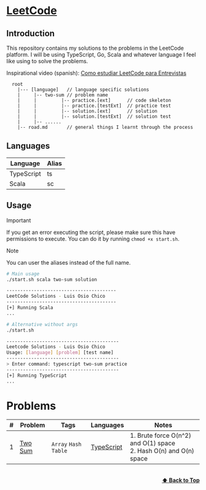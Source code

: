 # [LeetCode](https://leetcode.com/problemset/all/)

## Introduction

This repository contains my solutions to the problems in the LeetCode platform. I will be using TypeScript, Go, Scala and whatever language I feel like using to solve the problems.

Inspirational video (spanish): [Como estudiar LeetCode para Entrevistas](https://www.youtube.com/watch?v=se2FOhsBHEo)

```plain
  root
    |--- [language]   // language specific solutions
    |     |-- two-sum // problem name
    |     |         |-- practice.[ext]      // code skeleton
    |     |         |-- practice.[testExt]  // practice test
    |     |         |-- solution.[ext]      // solution
    |     |         |-- solution.[testExt]  // solution test
    |     |-- ......
    |-- road.md       // general things I learnt through the process

```

## Languages

| Language | Alias |
| -------- | ----- |
| TypeScript | ts |
| Scala | sc |

## Usage

> [!IMPORTANT]
> If you get an error executing the script, please make sure this have permissions to execute.
> You can do it by running `chmod +x start.sh`.

> [!NOTE]
> You can user the aliases instead of the full name.

```bash
# Main usage
./start.sh scala two-sum solution

----------------------------------------
LeetCode Solutions - Luis Osio Chico
----------------------------------------
[+] Running Scala
...
```

```bash
# Alternative without args
./start.sh

-----------------------------------------
Leetcode Solutions - Luis Osio Chico
Usage: [language] [problem] [test name]
-----------------------------------------
> Enter command: typescript two-sum practice
-----------------------------------------
[+] Running TypeScript
...
```

# Problems

| #   | Problem                                           | Tags                 | Languages                        | Notes                                                                     |
| --- | ------------------------------------------------- | -------------------- | -------------------------------- | ------------------------------------------------------------------------- |
| 1   | [Two Sum](https://leetcode.com/problems/two-sum/) | `Array` `Hash Table` | [TypeScript](typescript/two-sum) | 1. Brute force O(n^2) and O(1) space<br/>2. Hash O(n) and O(n) space<br/> |

<br/>
<div align="right">
    <b><a href="#algorithms">⬆️ Back to Top</a></b>
</div>
<br/>

